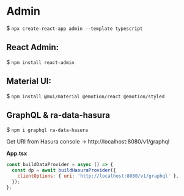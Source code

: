 # Admin

$ `npx create-react-app admin --template typescript`  
## React Admin:  
$ `npm install react-admin`  
## Material UI:  
$ `npm install @mui/material @emotion/react @emotion/styled`  
## GraphQL & ra-data-hasura
$ `npm i graphql ra-data-hasura`  

Get URI from Hasura console -> http://localhost:8080/v1/graphql  

**App.tsx**
```jsx
const buildDataProvider = async () => {
  const dp = await buildHasuraProvider({
    clientOptions: { uri: 'http://localhost:8080/v1/graphql' },
  });
};
```
